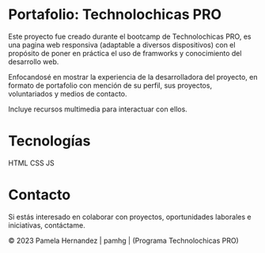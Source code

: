 # Portafolio: Technolochicas PRO

Este proyecto fue creado durante el bootcamp de Technolochicas PRO, es una pagina web responsiva (adaptable a diversos dispositivos) con el propósito de poner en práctica el uso de framworks y conocimiento del desarrollo web.

Enfocandosé en mostrar la experiencia de la desarrolladora del proyecto, en formato de portafolio con mención de su perfil, sus proyectos, voluntariados y medios de contacto.

Incluye recursos multimedia para interactuar con ellos.

# Tecnologías 

HTML
CSS
JS

# Contacto

Si estás interesado en colaborar con proyectos, oportunidades laborales e iniciativas, contáctame.

© 2023 Pamela Hernandez | pamhg | (Programa Technolochicas PRO)